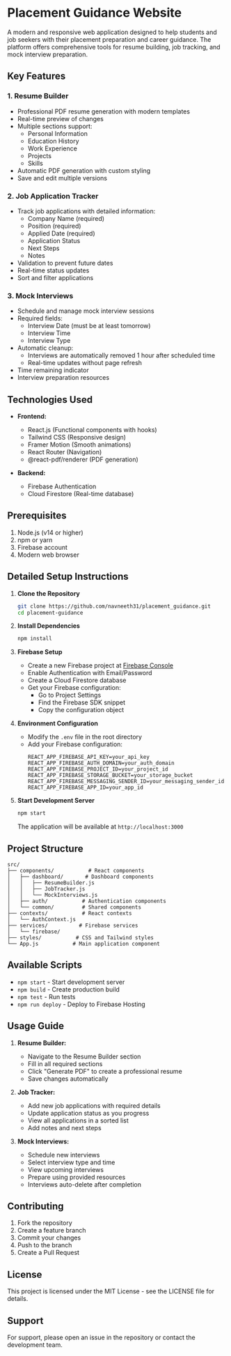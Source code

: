 # Placement Guidance Website

A modern and responsive web application designed to help students and job seekers with their placement preparation and career guidance. The platform offers comprehensive tools for resume building, job tracking, and mock interview preparation.

## Key Features

### 1. Resume Builder
- Professional PDF resume generation with modern templates
- Real-time preview of changes
- Multiple sections support:
  - Personal Information
  - Education History
  - Work Experience
  - Projects
  - Skills
- Automatic PDF generation with custom styling
- Save and edit multiple versions

### 2. Job Application Tracker
- Track job applications with detailed information:
  - Company Name (required)
  - Position (required)
  - Applied Date (required)
  - Application Status
  - Next Steps
  - Notes
- Validation to prevent future dates
- Real-time status updates
- Sort and filter applications

### 3. Mock Interviews
- Schedule and manage mock interview sessions
- Required fields:
  - Interview Date (must be at least tomorrow)
  - Interview Time
  - Interview Type
- Automatic cleanup:
  - Interviews are automatically removed 1 hour after scheduled time
  - Real-time updates without page refresh
- Time remaining indicator
- Interview preparation resources

## Technologies Used

- **Frontend:**
  - React.js (Functional components with hooks)
  - Tailwind CSS (Responsive design)
  - Framer Motion (Smooth animations)
  - React Router (Navigation)
  - @react-pdf/renderer (PDF generation)

- **Backend:**
  - Firebase Authentication
  - Cloud Firestore (Real-time database)

## Prerequisites

1. Node.js (v14 or higher)
2. npm or yarn
3. Firebase account
4. Modern web browser

## Detailed Setup Instructions

1. **Clone the Repository**
   ```bash
   git clone https://github.com/navneeth31/placement_guidance.git
   cd placement-guidance
   ```

2. **Install Dependencies**
   ```bash
   npm install
   ```

3. **Firebase Setup**
   - Create a new Firebase project at [Firebase Console](https://console.firebase.google.com)
   - Enable Authentication with Email/Password
   - Create a Cloud Firestore database
   - Get your Firebase configuration:
     - Go to Project Settings
     - Find the Firebase SDK snippet
     - Copy the configuration object

4. **Environment Configuration**
   - Modify the `.env` file in the root directory
   - Add your Firebase configuration:
     ```env
     REACT_APP_FIREBASE_API_KEY=your_api_key
     REACT_APP_FIREBASE_AUTH_DOMAIN=your_auth_domain
     REACT_APP_FIREBASE_PROJECT_ID=your_project_id
     REACT_APP_FIREBASE_STORAGE_BUCKET=your_storage_bucket
     REACT_APP_FIREBASE_MESSAGING_SENDER_ID=your_messaging_sender_id
     REACT_APP_FIREBASE_APP_ID=your_app_id
     ```

5. **Start Development Server**
   ```bash
   npm start
   ```
   The application will be available at `http://localhost:3000`

## Project Structure

```
src/
├── components/           # React components
│   ├── dashboard/       # Dashboard components
│   │   ├── ResumeBuilder.js
│   │   ├── JobTracker.js
│   │   └── MockInterviews.js
│   ├── auth/           # Authentication components
│   └── common/         # Shared components
├── contexts/           # React contexts
│   └── AuthContext.js
├── services/          # Firebase services
│   └── firebase/
├── styles/           # CSS and Tailwind styles
└── App.js           # Main application component
```

## Available Scripts

- `npm start` - Start development server
- `npm build` - Create production build
- `npm test` - Run tests
- `npm run deploy` - Deploy to Firebase Hosting

## Usage Guide

1. **Resume Builder:**
   - Navigate to the Resume Builder section
   - Fill in all required sections
   - Click "Generate PDF" to create a professional resume
   - Save changes automatically

2. **Job Tracker:**
   - Add new job applications with required details
   - Update application status as you progress
   - View all applications in a sorted list
   - Add notes and next steps

3. **Mock Interviews:**
   - Schedule new interviews
   - Select interview type and time
   - View upcoming interviews
   - Prepare using provided resources
   - Interviews auto-delete after completion

## Contributing

1. Fork the repository
2. Create a feature branch
3. Commit your changes
4. Push to the branch
5. Create a Pull Request

## License

This project is licensed under the MIT License - see the LICENSE file for details.

## Support

For support, please open an issue in the repository or contact the development team.
